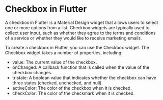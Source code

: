 # Checkbox in Flutter

 A checkbox in Flutter is a Material Design widget that allows users to select one or more options from a list. Checkbox widgets are typically used to collect user input, such as whether they agree to the terms and conditions of a service or whether they would like to receive marketing emails.

To create a checkbox in Flutter, you can use the Checkbox widget. The Checkbox widget takes a number of properties, including:

- value: The current value of the checkbox.
- onChanged: A callback function that is called when the value of the checkbox changes.
- tristate: A boolean value that indicates whether the checkbox can have three states (checked, unchecked, and null).
- activeColor: The color of the checkbox when it is checked.
- checkColor: The color of the checkmark when it is checked.
